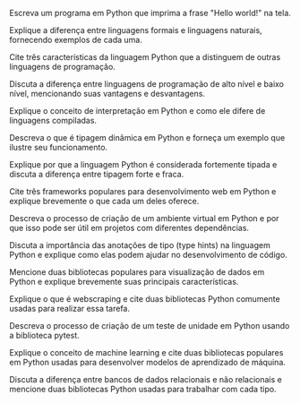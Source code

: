 Escreva um programa em Python que imprima a frase "Hello world!" na tela.

Explique a diferença entre linguagens formais e linguagens naturais, fornecendo exemplos de cada uma.

Cite três características da linguagem Python que a distinguem de outras linguagens de programação.

Discuta a diferença entre linguagens de programação de alto nível e baixo nível, mencionando suas vantagens e desvantagens.

Explique o conceito de interpretação em Python e como ele difere de linguagens compiladas.

Descreva o que é tipagem dinâmica em Python e forneça um exemplo que ilustre seu funcionamento.

Explique por que a linguagem Python é considerada fortemente tipada e discuta a diferença entre tipagem forte e fraca.

Cite três frameworks populares para desenvolvimento web em Python e explique brevemente o que cada um deles oferece.

Descreva o processo de criação de um ambiente virtual em Python e por que isso pode ser útil em projetos com diferentes dependências.

Discuta a importância das anotações de tipo (type hints) na linguagem Python e explique como elas podem ajudar no desenvolvimento de código.

Mencione duas bibliotecas populares para visualização de dados em Python e explique brevemente suas principais características.

Explique o que é webscraping e cite duas bibliotecas Python comumente usadas para realizar essa tarefa.

Descreva o processo de criação de um teste de unidade em Python usando a biblioteca pytest.

Explique o conceito de machine learning e cite duas bibliotecas populares em Python usadas para desenvolver modelos de aprendizado de máquina.

Discuta a diferença entre bancos de dados relacionais e não relacionais e mencione duas bibliotecas Python usadas para trabalhar com cada tipo.
